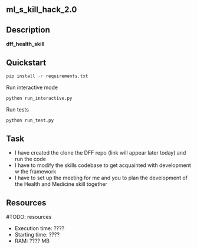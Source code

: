 ## ml_s_kill_hack_2.0

## Description

**dff_health_skill** 
## Quickstart

```bash
pip install -r requirements.txt
```
Run interactive mode
```bash
python run_interactive.py
```
Run tests
```bash
python run_test.py
```
## Task
- I have created the clone the DFF repo (link will appear later today) and run the code
- I have to modify the skills codebase to get acquainted with development w the framework
- I have to set up the meeting for me and you to plan the development of the Health and Medicine skill together



## Resources
#TODO: resources
* Execution time: ????
* Starting time: ????
* RAM: ???? MB
